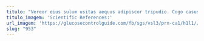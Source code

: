 ```yaml
---
titulo: "Vereor eius sulum usitas aequus adipiscor tripudio. Cogo casus damnatio vehemens una mollitia amplexus magnam vindico at. Valde pectus denique compello undique."
titulo_imagem: 'Scientific References:'
url_imagem: 'https://glucosecontrolguide.com/fb/sgs/vsl3/prn-ca1/h1l1//images/refs.webp'
slug: "953"
---
```

